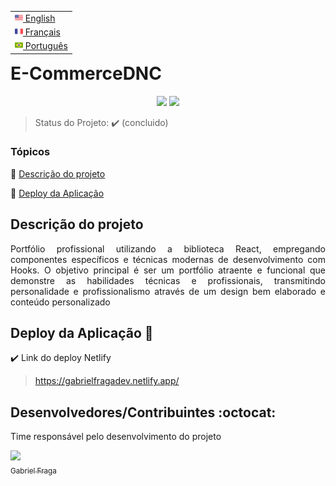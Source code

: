 <table align="right">
 <tr><td><a href="README_en.md"><img src="readme_img/us-flag.png" height="13"> English</a></td></tr>
 <tr><td><a href="README_fr.md"><img src="readme_img/fr-flag.png" height="13"> Français</a></td></tr>
 <tr><td><a href="README.md"><img src="readme_img/br-flag.png" height="13"> Português</a></td></tr>
</table>

<h1>E-CommerceDNC</h1> 

<p align="center">
  <img src="https://img.shields.io/static/v1?label=Netlify&message=deploy&color=blue&style=for-the-badge&logo=netlify"/>
  <img src="http://img.shields.io/static/v1?label=STATUS&message=CONCLUIDO&color=GREEN&style=for-the-badge"/>
</p>

> Status do Projeto: :heavy_check_mark: (concluido)

### Tópicos 

:small_blue_diamond: [Descrição do projeto](#descrição-do-projeto)

:small_blue_diamond: [Deploy da Aplicação](#deploy-da-aplicação-dash)

## Descrição do projeto

<p align="justify">
  Portfólio profissional utilizando a biblioteca React, empregando componentes específicos e técnicas modernas
  de desenvolvimento com Hooks. O objetivo principal é ser um portfólio atraente e funcional que demonstre as habilidades
  técnicas e profissionais, transmitindo personalidade e profissionalismo através de um design bem elaborado e conteúdo personalizado
</p>

## Deploy da Aplicação :dash:

:heavy_check_mark: Link do deploy Netlify 
> https://gabrielfragadev.netlify.app/

## Desenvolvedores/Contribuintes :octocat:

Time responsável pelo desenvolvimento do projeto

[<img src="https://avatars.githubusercontent.com/u/122870445?v=4" width=115><br><sub>Gabriel Fraga</sub>](https://github.com/FragaGabriel23) 